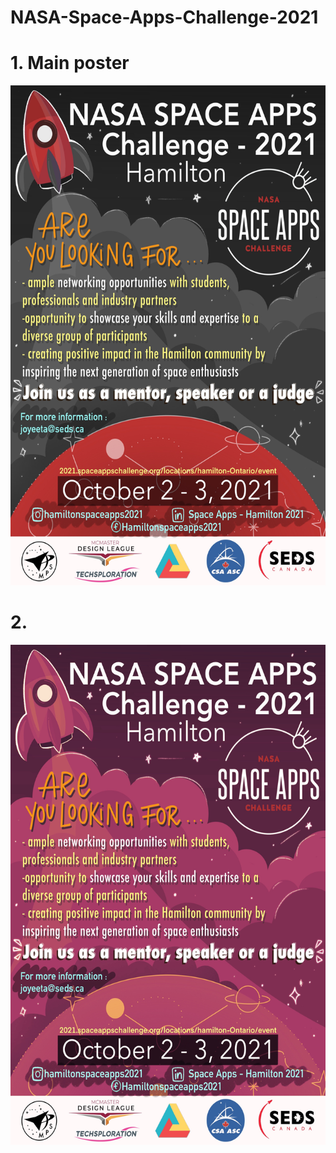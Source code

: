 # NASA-Space-Apps-Challenge-2021


# 1. Main poster

<img src="/IMG_0896.jpg" width="1000" height="800">

# 2. 

<img src="/IMG_0898.jpeg" width="1000" height="800">
